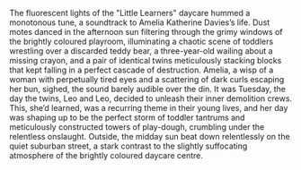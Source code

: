 The fluorescent lights of the "Little Learners" daycare hummed a monotonous tune, a soundtrack to Amelia Katherine Davies’s life.  Dust motes danced in the afternoon sun filtering through the grimy windows of the brightly coloured playroom, illuminating a chaotic scene of toddlers wrestling over a discarded teddy bear, a three-year-old wailing about a missing crayon, and a pair of identical twins meticulously stacking blocks that kept falling in a perfect cascade of destruction.  Amelia, a wisp of a woman with perpetually tired eyes and a scattering of dark curls escaping her bun, sighed, the sound barely audible over the din.  It was Tuesday, the day the twins, Leo and Leo, decided to unleash their inner demolition crews.  This, she’d learned, was a recurring theme in their young lives, and her day was shaping up to be the perfect storm of toddler tantrums and meticulously constructed towers of play-dough, crumbling under the relentless onslaught.  Outside, the midday sun beat down relentlessly on the quiet suburban street, a stark contrast to the slightly suffocating atmosphere of the brightly coloured daycare centre.
